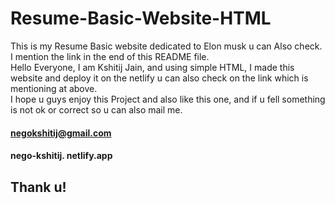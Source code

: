 # Resume-Basic-Website-HTML
This is my Resume Basic website dedicated to Elon musk u can Also check. I mention the link in the end of this README file.
<br>
Hello Everyone, I am Kshitij Jain, and using simple HTML, I made this website and deploy it on the netlify u can also check on the link which is mentioning at above.
<br>
I hope u guys enjoy this Project and also like this one, and if u fell something is not ok or correct so u can also mail me.
<br>
#### negokshitij@gmail.com
#### nego-kshitij. netlify.app
## Thank u!
